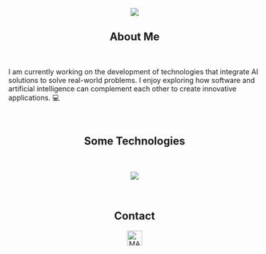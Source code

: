 <p align="center">
  <a href="https://github.com/CodeWhiteWeb/CodeWhiteWeb">
    <img src="https://readme-typing-svg.herokuapp.com?color=F0A7D1&center=true&vCenter=true&lines=Hi,I'm+Sofia">
  </a>
</p>


<h2 align="center">About Me</h2>
<br>

<P align="center">

I am currently working on the development of technologies that integrate AI solutions to solve real-world problems. I enjoy exploring how software and artificial intelligence can complement each other to create innovative applications. 💻 

</P>

<br>

<h2 align="center">Some Technologies</h2>
<br>

<p align="center">
  <a href="https://skillicons.dev">
    <img src="https://skillicons.dev/icons?i=py,flask,java,react,tensorflow,docker,mysql,postman,git,github&theme=dark" />
  </a>
</p>
<br>

<!--
<h2 align="center">My stats</h2>
<br>

<p align="center">
   <img  align="center"  src="https://stats-seven-smoky.vercel.app/api/top-langs/?username=soandrade6&layout=compact&theme=tokyonight&text_color=C384FF&langs_count=21">
 </p>


 <p align="center">
<img src="https://github-readme-streak-stats.herokuapp.com?user=soandrade6&theme=tokyonight_duo&hide_border=true"
</p>
-->


<h2 align="center">Contact</h2>
<p align="center">  
  <a href="https://www.linkedin.com/in/sofia-andrade-palacio/" target="_blank">
    <img align="center" src="https://img.shields.io/badge/linkedin-%231DA1F2.svg?style=for-the-badge&logo=linkedin&logoColor=white" alt="MARV" height="30">
<!--   </a>
    <a href="https://www.instagram.com/s_andrade6/" target="_blank">
    <img align="center" src="https://img.shields.io/badge/instagram-%23E4405F.svg?style=for-the-badge&logo=Instagram&logoColor=white" alt="MARV" height="30">
  </a> -->
</p>

  


<!--
**soandrade6/soandrade6** is a ✨ _special_ ✨ repository because its `README.md` (this file) appears on your GitHub profile.

Here are some ideas to get you started:

- 🔭 I’m currently working on ...
- 🌱 I’m currently learning ...
- 👯 I’m looking to collaborate on ...
- 🤔 I’m looking for help with ...
- 💬 Ask me about ...
- 📫 How to reach me: ...
- 😄 Pronouns: ...
- ⚡ Fun fact: ...
-->
